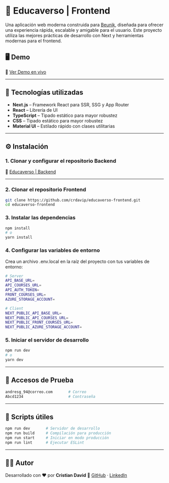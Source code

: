 # 🌌 Educaverso | Frontend

Una aplicación web moderna construida para [Beunik](https://beunik.co/), diseñada para ofrecer una experiencia rápida, escalable y amigable para el usuario. Este proyecto utiliza las mejores prácticas de desarrollo con Next y herramientas modernas para el frontend.

## 🖥️ Demo

🔗 [Ver Demo en vivo](https://educaverso-crdavip.vercel.app/)  

---

## 🧰 Tecnologías utilizadas

- **Next.js** – Framework React para SSR, SSG y App Router
- **React** – Librería de UI
- **TypeScript** – Tipado estático para mayor robustez
- **CSS** – Tipado estático para mayor robustez
- **Material UI** – Estilado rápido con clases utilitarias
---

## ⚙️ Instalación

### 1. Clonar y configurar el repositorio Backend

🔗 [Educaverso | Backend](https://github.com/crdavip/educaverso-backend)

---

### 2. Clonar el repositorio Frontend

```bash
git clone https://github.com/crdavip/educaverso-frontend.git
cd educaverso-frontend
```

### 3. Instalar las dependencias

```bash
npm install
# o
yarn install
```

### 4. Configurar las variables de entorno

Crea un archivo .env.local en la raíz del proyecto con tus variables de entorno:

```bash
# Server
API_BASE_URL=
API_COURSES_URL=
API_AUTH_TOKEN=
FRONT_COURSES_URL=
AZURE_STORAGE_ACCOUNT=

# Client
NEXT_PUBLIC_API_BASE_URL=
NEXT_PUBLIC_API_COURSES_URL=
NEXT_PUBLIC_FRONT_COURSES_URL=
NEXT_PUBLIC_AZURE_STORAGE_ACCOUNT=
```

### 5. Iniciar el servidor de desarrollo

```bash
npm run dev
# o
yarn dev
```

---

## 🥷 Accesos de Prueba

```bash
andresg_94@correo.com       # Correo
Abcd1234                    # Contraseña
```

---

## 🧪 Scripts útiles

```bash
npm run dev       # Servidor de desarrollo
npm run build     # Compilación para producción
npm run start     # Iniciar en modo producción
npm run lint      # Ejecutar ESLint
```

---

## 👨‍💻 Autor
Desarrollado con ❤️ por **Cristian David**
🔗 [GitHub](https://github.com/crdavip) · [LinkedIn](https://www.linkedin.com/in/crdavip/)